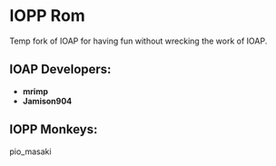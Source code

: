 IOPP Rom
===========

Temp fork of IOAP for having fun without wrecking the work of IOAP.

IOAP Developers:
----------------
* __mrimp__
* __Jamison904__

IOPP Monkeys:
---------------
pio_masaki
